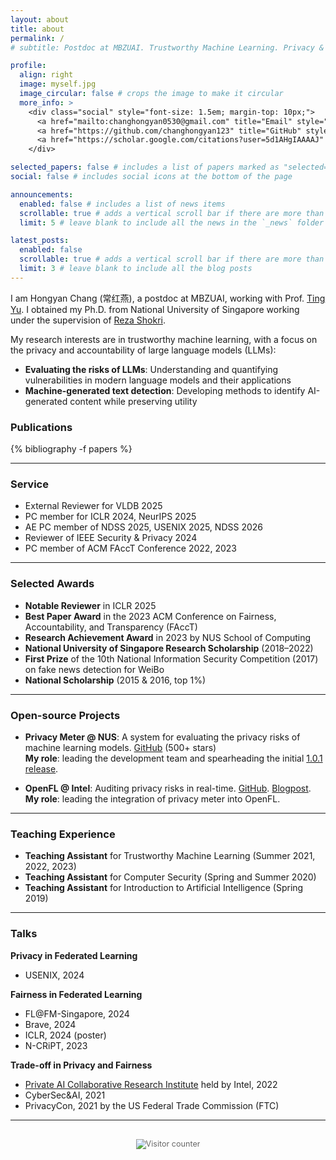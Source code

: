 ```yaml
---
layout: about
title: about
permalink: /
# subtitle: Postdoc at MBZUAI. Trustworthy Machine Learning. Privacy & LLMs.

profile:
  align: right
  image: myself.jpg
  image_circular: false # crops the image to make it circular
  more_info: >
    <div class="social" style="font-size: 1.5em; margin-top: 10px;">
      <a href="mailto:changhongyan0530@gmail.com" title="Email" style="margin-right: 15px;"><i class="fa-solid fa-envelope"></i></a>
      <a href="https://github.com/changhongyan123" title="GitHub" style="margin-right: 15px;"><i class="fa-brands fa-github"></i></a>
      <a href="https://scholar.google.com/citations?user=5d1AHgIAAAAJ" title="Google Scholar"><i class="ai ai-google-scholar"></i></a>
    </div>

selected_papers: false # includes a list of papers marked as "selected={true}"
social: false # includes social icons at the bottom of the page

announcements:
  enabled: false # includes a list of news items
  scrollable: true # adds a vertical scroll bar if there are more than 3 news items
  limit: 5 # leave blank to include all the news in the `_news` folder

latest_posts:
  enabled: false
  scrollable: true # adds a vertical scroll bar if there are more than 3 new posts items
  limit: 3 # leave blank to include all the blog posts
---
```


I am Hongyan Chang (常红燕), a postdoc at MBZUAI, working with Prof. [Ting Yu](https://mbzuai.ac.ae/study/faculty/ting-yu/). I obtained my Ph.D. from National University of Singapore working under the supervision of [Reza Shokri](https://www.comp.nus.edu.sg/~reza/).

My research interests are in trustworthy machine learning, with a focus on the privacy and accountability of large language models (LLMs):

- **Evaluating the risks of LLMs**: Understanding and quantifying vulnerabilities in modern language models and their applications
- **Machine-generated text detection**: Developing methods to identify AI-generated content while preserving utility




### Publications

<div class="publications">
{% bibliography -f papers %}
</div>

---

### Service

- External Reviewer for VLDB 2025
- PC member for ICLR 2024, NeurIPS 2025
- AE PC member of NDSS 2025, USENIX 2025, NDSS 2026
- Reviewer of IEEE Security & Privacy 2024
- PC member of ACM FAccT Conference 2022, 2023

---

### Selected Awards

- **Notable Reviewer** in ICLR 2025
- **Best Paper Award** in the 2023 ACM Conference on Fairness, Accountability, and Transparency (FAccT)
- **Research Achievement Award** in 2023 by NUS School of Computing
- **National University of Singapore Research Scholarship** (2018–2022)
- **First Prize** of the 10th National Information Security Competition (2017) on fake news detection for WeiBo
- **National Scholarship** (2015 & 2016, top 1%)


---


### Open-source Projects

- **Privacy Meter @ NUS**: A system for evaluating the privacy risks of machine learning models. <i class="fa-brands fa-github"></i> [GitHub](https://github.com/privacytrustlab/ml_privacy_meter) (500+ stars)  
  **My role**: leading the development team and spearheading the initial [1.0.1 release](https://pypi.org/project/Privacy-Meter/).

- **OpenFL @ Intel**: Auditing privacy risks in real-time. <i class="fa-brands fa-github"></i> [GitHub](https://github.com/intel/openfl/tree/develop/openfl-tutorials/experimental/Privacy_Meter). [Blogpost](https://www.intel.com/content/www/us/en/developer/articles/technical/how-openfl-and-privacy-meter-empower-data-privacy.html).  
  **My role**: leading the integration of privacy meter into OpenFL.

---

### Teaching Experience

- **Teaching Assistant** for Trustworthy Machine Learning (Summer 2021, 2022, 2023)
- **Teaching Assistant** for Computer Security (Spring and Summer 2020)
- **Teaching Assistant** for Introduction to Artificial Intelligence (Spring 2019)


---


### Talks

**Privacy in Federated Learning**
- USENIX, 2024

**Fairness in Federated Learning**
- FL@FM-Singapore, 2024
- Brave, 2024
- ICLR, 2024 (poster)
- N-CRiPT, 2023

**Trade-off in Privacy and Fairness**
- [Private AI Collaborative Research Institute](https://www.intel.com/content/www/us/en/research/blogs/private-ai-collaborative-research-institute-launch.html) held by Intel, 2022
- CyberSec&AI, 2021
- PrivacyCon, 2021 by the US Federal Trade Commission (FTC)


---

<div style="text-align: center; margin-top: 30px; font-size: 0.9em; color: #666;">
  <img src="https://hits.sh/changhongyan123.github.io.svg?style=flat&label=visitors&color=2698ba" alt="Visitor counter">
</div>
